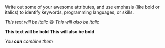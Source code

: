 Write out some of your awesome attributes, and use emphasis (like bold or italics) to identify keywords, programming languages, or skills. 

*This text will be italic* :smile:
_This will also be italic_

**This text will be bold**
__This will also be bold__

_You **can** combine them_
